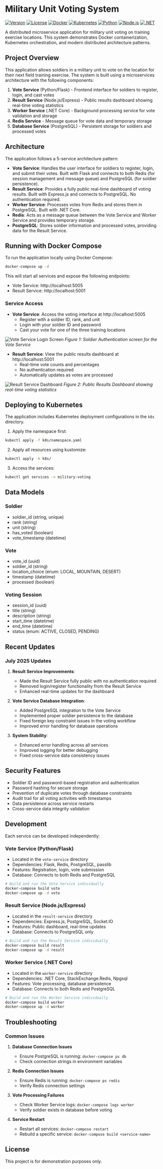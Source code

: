 # Military Unit Voting System

[![Version](https://img.shields.io/badge/version-1.0.0-blue.svg)](https://github.com/yourusername/military-unit-voting-system/releases/tag/v1.0.0)
[![License](https://img.shields.io/badge/license-MIT-green.svg)](LICENSE)
[![Docker](https://img.shields.io/badge/docker-ready-brightgreen.svg)](docker-compose.yml)
[![Kubernetes](https://img.shields.io/badge/kubernetes-ready-blue.svg)](k8s/)
[![Python](https://img.shields.io/badge/python-3.9-blue.svg)](vote-service/)
[![Node.js](https://img.shields.io/badge/node.js-14-green.svg)](result-service/)
[![.NET](https://img.shields.io/badge/.NET-6.0-purple.svg)](worker-service/)

A distributed microservice application for military unit voting on training exercise locations. This system demonstrates Docker containerization, Kubernetes orchestration, and modern distributed architecture patterns.

## Project Overview

This application allows soldiers in a military unit to vote on the location for their next field training exercise. The system is built using a microservices architecture with the following components:

1. **Vote Service** (Python/Flask) - Frontend interface for soldiers to register, login, and cast votes
2. **Result Service** (Node.js/Express) - Public results dashboard showing real-time voting statistics
3. **Worker Service** (.NET Core) - Background processing service for vote validation and storage
4. **Redis Service** - Message queue for vote data and temporary storage
5. **Database Service** (PostgreSQL) - Persistent storage for soldiers and processed votes

## Architecture

The application follows a 5-service architecture pattern:

- **Vote Service**: Handles the user interface for soldiers to register, login, and submit their votes. Built with Flask and connects to both Redis (for session management and message queue) and PostgreSQL (for soldier persistence).
- **Result Service**: Provides a fully public real-time dashboard of voting results. Built with Express.js and connects to PostgreSQL. No authentication required.
- **Worker Service**: Processes votes from Redis and stores them in PostgreSQL. Built with .NET Core.
- **Redis**: Acts as a message queue between the Vote Service and Worker Service and provides temporary storage.
- **PostgreSQL**: Stores soldier information and processed votes, providing data for the Result Service.

## Running with Docker Compose

To run the application locally using Docker Compose:

```bash
docker-compose up -d
```

This will start all services and expose the following endpoints:

- Vote Service: http://localhost:5005
- Result Service: http://localhost:5001

### Service Access

- **Vote Service**: Access the voting interface at http://localhost:5005
  - Register with a soldier ID, rank, and unit
  - Login with your soldier ID and password
  - Cast your vote for one of the three training locations

![Vote Service Login Screen](images/vote-service-login.png)
*Figure 1: Soldier Authentication screen for the Vote Service*

- **Result Service**: View the public results dashboard at http://localhost:5001
  - Real-time vote counts and percentages
  - No authentication required
  - Automatically updates as votes are processed

![Result Service Dashboard](images/results-dashboard.png)
*Figure 2: Public Results Dashboard showing real-time voting statistics*

## Deploying to Kubernetes

The application includes Kubernetes deployment configurations in the `k8s` directory.

1. Apply the namespace first:

```bash
kubectl apply -f k8s/namespace.yaml
```

2. Apply all resources using kustomize:

```bash
kubectl apply -k k8s/
```

3. Access the services:

```bash
kubectl get services -n military-voting
```

## Data Models

### Soldier
- soldier_id (string, unique)
- rank (string)
- unit (string)
- has_voted (boolean)
- vote_timestamp (datetime)

### Vote
- vote_id (uuid)
- soldier_id (string)
- location_choice (enum: LOCAL, MOUNTAIN, DESERT)
- timestamp (datetime)
- processed (boolean)

### Voting Session
- session_id (uuid)
- title (string)
- description (string)
- start_time (datetime)
- end_time (datetime)
- status (enum: ACTIVE, CLOSED, PENDING)

## Recent Updates

### July 2025 Updates

1. **Result Service Improvements**:
   - Made the Result Service fully public with no authentication required
   - Removed login/register functionality from the Result Service
   - Enhanced real-time updates for the dashboard

2. **Vote Service Database Integration**:
   - Added PostgreSQL integration to the Vote Service
   - Implemented proper soldier persistence to the database
   - Fixed foreign key constraint issues in the voting workflow
   - Improved error handling for database operations

3. **System Stability**:
   - Enhanced error handling across all services
   - Improved logging for better debugging
   - Fixed cross-service data consistency issues

## Security Features

- Soldier ID and password-based registration and authentication
- Password hashing for secure storage
- Prevention of duplicate votes through database constraints
- Audit trail for all voting activities with timestamps
- Data persistence across service restarts
- Cross-service data integrity validation

## Development

Each service can be developed independently:

### Vote Service (Python/Flask)
- Located in the `vote-service` directory
- Dependencies: Flask, Redis, PostgreSQL, passlib
- Features: Registration, login, vote submission
- Database: Connects to both Redis and PostgreSQL

```bash
# Build and run the Vote Service individually
docker-compose build vote
docker-compose up -d vote
```

### Result Service (Node.js/Express)
- Located in the `result-service` directory
- Dependencies: Express.js, PostgreSQL, Socket.IO
- Features: Public dashboard, real-time updates
- Database: Connects to PostgreSQL only

```bash
# Build and run the Result Service individually
docker-compose build result
docker-compose up -d result
```

### Worker Service (.NET Core)
- Located in the `worker-service` directory
- Dependencies: .NET Core, StackExchange.Redis, Npgsql
- Features: Vote processing, database persistence
- Database: Connects to both Redis and PostgreSQL

```bash
# Build and run the Worker Service individually
docker-compose build worker
docker-compose up -d worker
```

## Troubleshooting

### Common Issues

1. **Database Connection Issues**
   - Ensure PostgreSQL is running: `docker-compose ps db`
   - Check connection strings in environment variables

2. **Redis Connection Issues**
   - Ensure Redis is running: `docker-compose ps redis`
   - Verify Redis connection settings

3. **Vote Processing Failures**
   - Check Worker Service logs: `docker-compose logs worker`
   - Verify soldier exists in database before voting

4. **Service Restart**
   - Restart all services: `docker-compose restart`
   - Rebuild a specific service: `docker-compose build <service-name>`

## License

This project is for demonstration purposes only.
